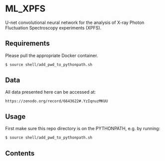 # ML_XPFS
U-net convolutional neural network for the analysis of X-ray Photon Fluctuation Spectroscopy experiments (XPFS). 

## Requirements

Please pull the appropriate Docker container.

```bash
$ source shell/add_pwd_to_pythonpath.sh
```

## Data

All data presented here can be accessed at: 

```
https://zenodo.org/record/6643622#.YzIqnuzMKUU
```

## Usage

First make sure this repo directory is on the PYTHONPATH, e.g. by running:
```bash
$ source shell/add_pwd_to_pythonpath.sh
```

## Contents

